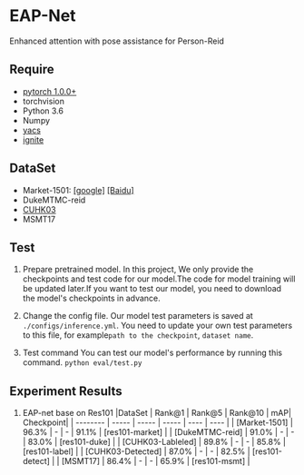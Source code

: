 # EAP-Net
Enhanced attention with pose assistance for Person-Reid

## Require
- [pytorch 1.0.0+](https://pytorch.org/)
- torchvision
- Python 3.6
- Numpy
- [yacs](https://github.com/rbgirshick/yacs)
- [ignite](https://pypi.org/project/pytorch-ignite/)

## DataSet
- Market-1501: [[google]](https://drive.google.com/file/d/0B8-rUzbwVRk0c054eEozWG9COHM/view) [[Baidu]](https://pan.baidu.com/s/1ntIi2Op)
- DukeMTMC-reid
- [CUHK03](http://www.ee.cuhk.edu.hk/~xgwang/CUHK_identification.html)
- MSMT17

## Test

1. Prepare pretrained model.
  In this project, We only provide the checkpoints and test code for our model.The code for model training will be updated later.If you want to test our model, you need to download the model's checkpoints in advance.

2. Change the config file.
  Our model test parameters is saved at  `./configs/inference.yml`. You need to update your own test parameters to this file, for example`path to the checkpoint`, `dataset name`.

3. Test command
  You can test our model's performance by running this command.
  `python eval/test.py`

## Experiment Results
1. EAP-net base on Res101
|DataSet | Rank@1 | Rank@5 | Rank@10 | mAP| Checkpoint|
| -------- | ----- | ----- | ----- | ---- | ---- |
| [Market-1501] | 96.3% | - | - | 91.1% |  [res101-market] |
| [DukeMTMC-reid] | 91.0% | - | - | 83.0% | [res101-duke] |
| [CUHK03-Lableled] | 89.8% | - | - | 85.8% | [res101-label] |
| [CUHK03-Detected] | 87.0% | - | - | 82.5% | [res101-detect] |
| [MSMT17] | 86.4% | - | - | 65.9% | [res101-msmt] |

